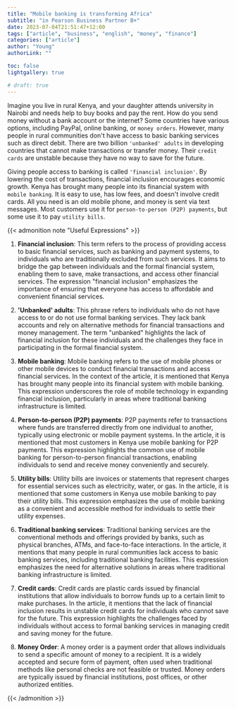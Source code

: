 ```yaml
---
title: "Mobile banking is transforming Africa"
subtitle: "in Pearson Business Partner B+"
date: 2023-07-04T21:51:47+12:00
tags: ["article", "business", "english", "money", "finance"]
categories: ["article"]
author: "Young"
authorLink: ""

toc: false
lightgallery: true

# draft: true
---
```


Imagine you live in rural Kenya, and your daughter attends university in Nairobi and needs help to buy books and pay the rent. How do you send money without a bank account or the internet? Some countries have various options, including PayPal, online banking, or `money orders`. However, many people in rural communities don't have access to basic banking services such as direct debit. There are two billion `'unbanked' adults` in developing countries that cannot make transactions or transfer money. Their `credit cards` are unstable because they have no way to save for the future.

Giving people access to banking is called `'financial inclusion'`. By lowering the cost of transactions, financial inclusion encourages economic growth. Kenya has brought many people into its financial system with `mobile banking`. It is easy to use, has low fees, and doesn't involve credit cards. All you need is an old mobile phone, and money is sent via text messages. Most customers use it for `person-to-person (P2P) payments`, but some use it to pay `utility bills`.

{{< admonition note "Useful Expressions" >}}

1. **Financial inclusion**: This term refers to the process of providing access to basic financial services, such as banking and payment systems, to individuals who are traditionally excluded from such services. It aims to bridge the gap between individuals and the formal financial system, enabling them to save, make transactions, and access other financial services. The expression "financial inclusion" emphasizes the importance of ensuring that everyone has access to affordable and convenient financial services.

2. **'Unbanked' adults**: This phrase refers to individuals who do not have access to or do not use formal banking services. They lack bank accounts and rely on alternative methods for financial transactions and money management. The term "unbanked" highlights the lack of financial inclusion for these individuals and the challenges they face in participating in the formal financial system.

3. **Mobile banking**: Mobile banking refers to the use of mobile phones or other mobile devices to conduct financial transactions and access financial services. In the context of the article, it is mentioned that Kenya has brought many people into its financial system with mobile banking. This expression underscores the role of mobile technology in expanding financial inclusion, particularly in areas where traditional banking infrastructure is limited.

4. **Person-to-person (P2P) payments**: P2P payments refer to transactions where funds are transferred directly from one individual to another, typically using electronic or mobile payment systems. In the article, it is mentioned that most customers in Kenya use mobile banking for P2P payments. This expression highlights the common use of mobile banking for person-to-person financial transactions, enabling individuals to send and receive money conveniently and securely.

5. **Utility bills**: Utility bills are invoices or statements that represent charges for essential services such as electricity, water, or gas. In the article, it is mentioned that some customers in Kenya use mobile banking to pay their utility bills. This expression emphasizes the use of mobile banking as a convenient and accessible method for individuals to settle their utility expenses.

6. **Traditional banking services**: Traditional banking services are the conventional methods and offerings provided by banks, such as physical branches, ATMs, and face-to-face interactions. In the article, it mentions that many people in rural communities lack access to basic banking services, including traditional banking facilities. This expression emphasizes the need for alternative solutions in areas where traditional banking infrastructure is limited.

7. **Credit cards**: Credit cards are plastic cards issued by financial institutions that allow individuals to borrow funds up to a certain limit to make purchases. In the article, it mentions that the lack of financial inclusion results in unstable credit cards for individuals who cannot save for the future. This expression highlights the challenges faced by individuals without access to formal banking services in managing credit and saving money for the future.

8. **Money Order**: A money order is a payment order that allows individuals to send a specific amount of money to a recipient. It is a widely accepted and secure form of payment, often used when traditional methods like personal checks are not feasible or trusted. Money orders are typically issued by financial institutions, post offices, or other authorized entities.

{{< /admonition >}}